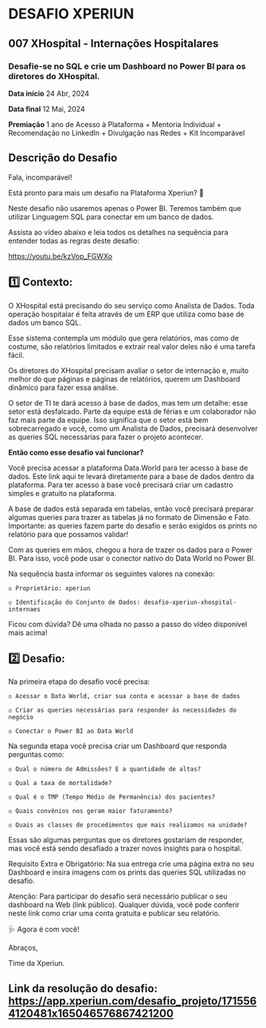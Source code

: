 # DESAFIO XPERIUN

## 007 XHospital - Internações Hospitalares
### Desafie-se no SQL e crie um Dashboard no Power BI para os diretores do XHospital.

**Data início**
24 Abr, 2024

**Data final**
12 Mai, 2024

**Premiação**
1 ano de Acesso à Plataforma + Mentoria Individual + Recomendação no LinkedIn + Divulgação nas Redes + Kit Incomparável

## Descrição do Desafio
Fala, incomparável!

Está pronto para mais um desafio na Plataforma Xperiun? 🚀

Neste desafio não usaremos apenas o Power BI. Teremos também que utilizar Linguagem SQL para conectar em um banco de dados. 

Assista ao vídeo abaixo e leia todos os detalhes na sequência para entender todas as regras deste desafio:

<https://youtu.be/kzVop_FGWXo>

## 1️⃣ Contexto:

O XHospital está precisando do seu serviço como Analista de Dados. Toda operação hospitalar é feita através de um ERP que utiliza como base de dados um banco SQL.

Esse sistema contempla um módulo que gera relatórios, mas como de costume, são relatórios limitados e extrair real valor deles não é uma tarefa fácil.

Os diretores do XHospital precisam avaliar o setor de internação e, muito melhor do que páginas e páginas de relatórios, querem um Dashboard dinâmico para fazer essa análise.

O setor de TI te dará acesso à base de dados, mas tem um detalhe: esse setor está desfalcado. Parte da equipe está de férias e um colaborador não faz mais parte da equipe. Isso significa que o setor está bem sobrecarregado e você, como um Analista de Dados, precisará desenvolver as queries SQL necessárias para fazer o projeto acontecer.

**Então como esse desafio vai funcionar?**

Você precisa acessar a plataforma Data.World para ter acesso à base de dados. Este link aqui te levará diretamente para a base de dados dentro da plataforma. Para ter acesso à base você precisará criar um cadastro simples e gratuito na plataforma.

A base de dados está separada em tabelas, então você precisará preparar algumas queries para trazer as tabelas já no formato de Dimensão e Fato. Importante: as queries fazem parte do desafio e serão exigidos os prints no relatório para que possamos validar!

Com as queries em mãos, chegou a hora de trazer os dados para o Power BI. Para isso, você pode usar o conector nativo do Data World no Power BI.

Na sequência basta informar os seguintes valores na conexão:

	◽ Proprietário: xperiun

	◽ Identificação do Conjunto de Dados: desafio-xperiun-xhospital-internaes

Ficou com dúvida? Dê uma olhada no passo a passo do vídeo disponível mais acima!

## 2️⃣ Desafio:

Na primeira etapa do desafio você precisa:

	◽ Acessar o Data World, criar sua conta e acessar a base de dados

	◽ Criar as queries necessárias para responder às necessidades do negócio

	◽ Conectar o Power BI ao Data World

Na segunda etapa você precisa criar um Dashboard que responda perguntas como:

	◽ Qual o número de Admissões? E a quantidade de altas?

	◽ Qual a taxa de mortalidade?

	◽ Qual é o TMP (Tempo Médio de Permanência) dos pacientes?

	◽ Quais convênios nos geram maior faturamento?

	◽ Quais as classes de procedimentos que mais realizamos na unidade?

Essas são algumas perguntas que os diretores gostariam de responder, mas você está sendo desafiado a trazer novos insights para o hospital.

Requisito Extra e Obrigatório: Na sua entrega crie uma página extra no seu Dashboard e insira imagens com os prints das queries SQL utilizadas no desafio.

Atenção: Para participar do desafio será necessário publicar o seu dashboard na Web (link público). Qualquer dúvida, você pode conferir neste link como criar uma conta gratuita e publicar seu relatório.

🩺 Agora é com você!

Abraços,

Time da Xperiun.

## Link da resolução do desafio: <https://app.xperiun.com/desafio_projeto/1715564120481x165046576867421200>
